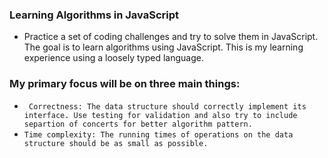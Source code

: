 ### Learning Algorithms in JavaScript

- Practice a set of coding challenges and try to solve them in JavaScript. The goal is to learn algorithms using JavaScript. This is my learning experience using a loosely typed language. 

### My primary focus will be on three main things:
- ` Correctness: The data structure should correctly implement its interface. Use testing for validation and also try to include separtion of concerts for better algorithm pattern.`
- `Time complexity: The running times of operations on the data structure should be as small as possible.`


